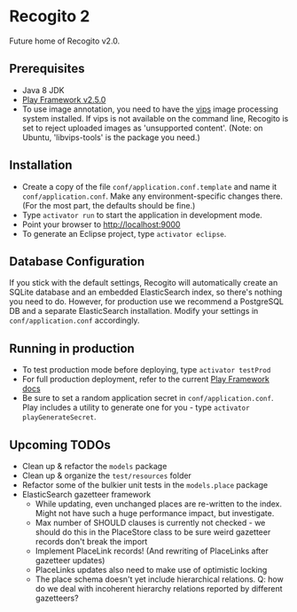 # Recogito 2

Future home of Recogito v2.0.

## Prerequisites

* Java 8 JDK
* [Play Framework v2.5.0](https://www.playframework.com/download)
* To use image annotation, you need to have the [vips](http://www.vips.ecs.soton.ac.uk/) image
  processing system installed. If vips is not available on the command line, Recogito is set to
  reject uploaded images as 'unsupported content'. (Note: on Ubuntu, 'libvips-tools' is the
  package you need.)

## Installation

* Create a copy of the file `conf/application.conf.template` and name it `conf/application.conf`.
  Make any environment-specific changes there. (For the most part, the defaults should be fine.)
* Type `activator run` to start the application in development mode.
* Point your browser to [http://localhost:9000](http://localhost:9000)
* To generate an Eclipse project, type `activator eclipse`.

## Database Configuration

If you stick with the default settings, Recogito will automatically create an SQLite database and
an embedded ElasticSearch index, so there's nothing you need to do. However, for production use
we recommend a PostgreSQL DB and a separate ElasticSearch installation. Modify your settings in
`conf/application.conf` accordingly.

## Running in production

* To test production mode before deploying, type `activator testProd`
* For full production deployment, refer to the current [Play Framework
  docs](https://www.playframework.com/documentation/2.5.x/Production)
* Be sure to set a random application secret in `conf/application.conf`. Play includes a utility
  to generate one for you - type `activator playGenerateSecret`.

## Upcoming TODOs

* Clean up & refactor the `models` package
* Clean up & organize the `test/resources` folder
* Refactor some of the bulkier unit tests in the `models.place` package
* ElasticSearch gazetteer framework
  * While updating, even unchanged places are re-written to the index. Might not have such a
    huge performance impact, but investigate.
  * Max number of SHOULD clauses is currently not checked - we should do this in the PlaceStore
    class to be sure weird gazetteer records don't break the import
  * Implement PlaceLink records! (And rewriting of PlaceLinks after gazetteer updates)
  * PlaceLinks updates also need to make use of optimistic locking
  * The place schema doesn't yet include hierarchical relations. Q: how do we deal with
    incoherent hierarchy relations reported by different gazetteers?
